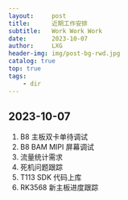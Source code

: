 ```yaml
---
layout:     post
title:      近期工作安排
subtitle:   Work Work Work
date:       2023-10-07
author:     LXG
header-img: img/post-bg-rwd.jpg
catalog: true
top: true
tags:
    - dir
---
```


## 2023-10-07

1. B8 主板双卡单待调试
2. B8 BAM MIPI 屏幕调试
3. 流量统计需求
4. 死机问题跟踪
5. T113 SDK 代码上库
6. RK3568 新主板进度跟踪







